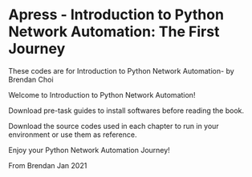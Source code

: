 # Apress - Introduction to Python Network Automation: The First Journey

These codes are for Introduction to Python Network Automation- by Brendan Choi

Welcome to Introduction to Python Network Automation!

Download pre-task guides to install softwares before reading the book.

Download the source codes used in each chapter to run in your environment or use them as reference.

Enjoy your Python Network Automation Journey!

From Brendan
Jan 2021
